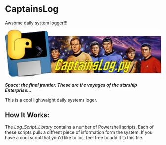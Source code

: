 # CaptainsLog
Awsome daily system logger!!!

![](Image/CaptainsLogLogo.png)

**_Space: the final frontier. These are the voyages of the starship Enterprise..._** 




This is a cool lightwaight daily systems loger. 



## How It Works: ##

The *Log_Script_Library* contains a number of Powershell scripts. Each of these scripts pulls a diffrent piece of information form the system. If you have a cool script that you'd like to log, feel free to add it to this file.



